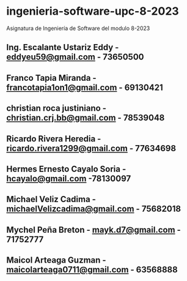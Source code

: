 # ingenieria-software-upc-8-2023
Asignatura de Ingeniería de Software del modulo 8-2023


## Ing. Escalante Ustariz Eddy - eddyeu59@gmail.com - 73650500

## Franco Tapia Miranda - francotapia1on1@gmail.com - 69130421

## christian roca justiniano - christian.crj.bb@gmail.com - 78539048

## Ricardo Rivera Heredia - ricardo.rivera1299@gmail.com - 77634698

## Hermes Ernesto Cayalo Soria - hcayalo@gmail.com -78130097

## Michael Veliz Cadima - michaelVelizcadima@gmail.com - 75682018

## Mychel Peña Breton - mayk.d7@gmail.com - 71752777





























## Maicol Arteaga Guzman - maicolarteaga0711@gmail.com  - 63568888
